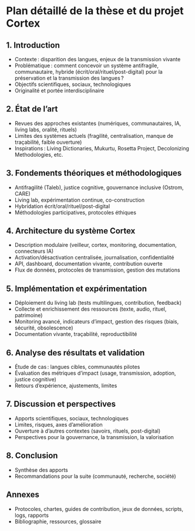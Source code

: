 # Plan détaillé de la thèse et du projet Cortex

## 1. Introduction
- Contexte : disparition des langues, enjeux de la transmission vivante
- Problématique : comment concevoir un système antifragile, communautaire, hybride (écrit/oral/rituel/post-digital) pour la préservation et la transmission des langues ?
- Objectifs scientifiques, sociaux, technologiques
- Originalité et portée interdisciplinaire

## 2. État de l’art
- Revues des approches existantes (numériques, communautaires, IA, living labs, oralité, rituels)
- Limites des systèmes actuels (fragilité, centralisation, manque de traçabilité, faible ouverture)
- Inspirations : Living Dictionaries, Mukurtu, Rosetta Project, Decolonizing Methodologies, etc.

## 3. Fondements théoriques et méthodologiques
- Antifragilité (Taleb), justice cognitive, gouvernance inclusive (Ostrom, CARE)
- Living lab, expérimentation continue, co-construction
- Hybridation écrit/oral/rituel/post-digital
- Méthodologies participatives, protocoles éthiques

## 4. Architecture du système Cortex
- Description modulaire (veilleur, cortex, monitoring, documentation, connecteurs IA)
- Activation/désactivation centralisée, journalisation, confidentialité
- API, dashboard, documentation vivante, contribution ouverte
- Flux de données, protocoles de transmission, gestion des mutations

## 5. Implémentation et expérimentation
- Déploiement du living lab (tests multilingues, contribution, feedback)
- Collecte et enrichissement des ressources (texte, audio, rituel, patrimoine)
- Monitoring avancé, indicateurs d’impact, gestion des risques (biais, sécurité, obsolescence)
- Documentation vivante, traçabilité, reproductibilité

## 6. Analyse des résultats et validation
- Étude de cas : langues cibles, communautés pilotes
- Évaluation des métriques d’impact (usage, transmission, adoption, justice cognitive)
- Retours d’expérience, ajustements, limites

## 7. Discussion et perspectives
- Apports scientifiques, sociaux, technologiques
- Limites, risques, axes d’amélioration
- Ouverture à d’autres contextes (savoirs, rituels, post-digital)
- Perspectives pour la gouvernance, la transmission, la valorisation

## 8. Conclusion
- Synthèse des apports
- Recommandations pour la suite (communauté, recherche, société)

## Annexes
- Protocoles, chartes, guides de contribution, jeux de données, scripts, logs, rapports
- Bibliographie, ressources, glossaire
